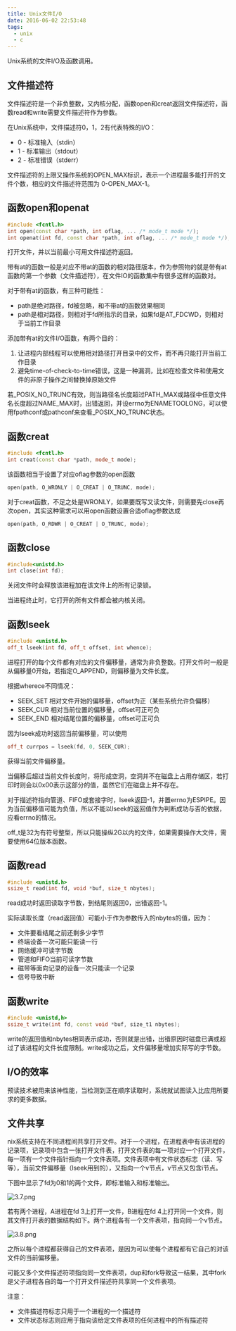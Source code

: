 ```yaml
---
title: Unix文件I/O
date: 2016-06-02 22:53:48
tags: 
  - unix
  - c
---
```

Unix系统的文件I/O及函数调用。

## 文件描述符

文件描述符是一个非负整数，又内核分配，函数open和creat返回文件描述符，函数read和write需要文件描述符作为参数。

在Unix系统中，文件描述符0，1，2有代表特殊的I/O：

* 0 \- 标准输入（stdin）
* 1 \- 标准输出（stdout）
* 2 \- 标准错误（stderr）
<!--more-->
文件描述符的上限又操作系统的OPEN\_MAX标识，表示一个进程最多能打开的文件个数，相应的文件描述符范围为 0\-OPEN\_MAX-1。

## 函数open和openat

```cpp
#include <fcntl.h>
int open(const char *path, int oflag, ... /* mode_t mode */);
int openat(int fd, const char *path, int oflag, ... /* mode_t mode */);
```

打开文件，并以当前最小可用文件描述符返回。

带有at的函数一般是对应不带at的函数的相对路径版本，作为参照物的就是带有at函数的第一个参数（文件描述符），在文件IO的函数集中有很多这样的函数对。

对于带有at的函数，有三种可能性：

* path是绝对路径，fd被忽略，和不带at的函数效果相同
* path是相对路径，则相对于fd所指示的目录，如果fd是AT_FDCWD，则相对于当前工作目录

添加带有at的文件I/O函数，有两个目的：

1. 让进程内部线程可以使用相对路径打开目录中的文件，而不再只能打开当前工作目录
2. 避免time\-of\-check\-to\-time错误，这是一种漏洞，比如在检查文件和使用文件的非原子操作之间替换掉原始文件

若\_POSIX\_NO\_TRUNC有效，则当路径名长度超过PATH\_MAX或路径中任意文件名长度超过NAME\_MAX时，出错返回，并设errno为ENAMETOOLONG，可以使用fpathconf或pathconf来查看\_POSIX\_NO\_TRUNC状态。

## 函数creat

```cpp
#include <fcntl.h>
int creat(const char *path, mode_t mode);
```

该函数相当于设置了对应oflag参数的open函数

```cpp
open(path, O_WRONLY | O_CREAT | O_TRUNC, mode);
```

对于creat函数，不足之处是WRONLY，如果要既写又读文件，则需要先close再次open，其实这种需求可以用open函数设置合适oflag参数达成

```cpp
open(path, O_RDWR | O_CREAT | O_TRUNC, mode);
```

## 函数close

```cpp
#include<unistd.h>
int close(int fd);
```

关闭文件时会释放该进程加在该文件上的所有记录锁。

当进程终止时，它打开的所有文件都会被内核关闭。

## 函数lseek

```cpp
#include <unistd.h>
off_t lseek(int fd, off_t offset, int whence);
```

进程打开的每个文件都有对应的文件偏移量，通常为非负整数。打开文件时一般是从偏移量0开始，若指定O\_APPEND，则偏移量为文件长度。

根据wherece不同情况：

* SEEK\_SET 相对文件开始的偏移量，offset为正（某些系统允许负偏移）
* SEEK\_CUR 相对当前位置的偏移量，offset可正可负
* SEEK\_END 相对结尾位置的偏移量，offset可正可负

因为lseek成功时返回当前偏移量，可以使用

```cpp
off_t currpos = lseek(fd, 0, SEEK_CUR);
```

获得当前文件偏移量。

当偏移后超过当前文件长度时，将形成空洞，空洞并不在磁盘上占用存储区，若打印时则会以0x00表示这部分的值，虽然它们在磁盘上并不存在。

对于描述符指向管道、FIFO或套接字时，lseek返回-1，并置errno为ESPIPE。因为当前偏移值可能为负值，所以不能以lseek的返回值作为判断成功与否的依据，应看errno的情况。

off_t是32为有符号整型，所以只能操纵2G以内的文件，如果需要操作大文件，需要使用64位版本函数。

## 函数read

```cpp
#include <unistd.h>
ssize_t read(int fd, void *buf, size_t nbytes);
```

read成功时返回读取字节数，到结尾则返回0，出错返回-1。

实际读取长度（read返回值）可能小于作为参数传入的nbytes的值，因为：

* 文件要看结尾之前还剩多少字节
* 终端设备一次可能只能读一行
* 网络缓冲可读字节数
* 管道和FIFO当前可读字节数
* 磁带等面向记录的设备一次只能读一个记录
* 信号导致中断

## 函数write

```cpp
#include <unistd,h>
ssize_t write(int fd, const void *buf, size_t1 nbytes);
```

write的返回值和nbytes相同表示成功，否则就是出错，出错原因时磁盘已满或超过了该进程的文件长度限制。write成功之后，文件偏移量增加实际写的字节数。

## I/O的效率

预读技术被用来该神性能，当检测到正在顺序读取时，系统就试图读入比应用所要求的更多数据。

## 文件共享

nix系统支持在不同进程间共享打开文件。对于一个进程，在进程表中有该进程的记录项，记录项中包含一张打开文件表，打开文件表的每一项对应一个打开文件，每一项有一个文件指针指向一个文件表项。文件表项中有文件状态标志（读、写等），当前文件偏移量（lseek用到的），又指向一个v节点，v节点又包含i节点。

下图中显示了fd为0和1的两个文件，即标准输入和标准输出。

![3.7.png](http://o877ej38d.bkt.clouddn.com/apue-3.7.PNG)

若有两个进程，A进程在fd 3上打开一文件，B进程在fd 4上打开同一个文件，则其文件打开表的数据结构如下。两个进程各有一个文件表项，指向同一个v节点。

![3.8.png](http://o877ej38d.bkt.clouddn.com/apue-3.8.PNG)

之所以每个进程都获得自己的文件表项，是因为可以使每个进程都有它自己的对该文件的当前偏移量。

可能又多个文件描述符项指向同一文件表项，dup和fork导致这一结果，其中fork是父子进程各自的每一个打开文件描述符共享同一个文件表项。

注意：

* 文件描述符标志只用于一个进程的一个描述符
* 文件状态标志则应用于指向该给定文件表项的任何进程中的所有描述符
